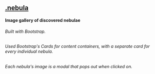 <a href="https://soundwanders.github.io/starmap"><h2>.nebula</h2></a>

#### Image gallery of discovered nebulae

###### Built with Bootstrap.
###### Used Bootstrap's Cards for content containers, with a separate card for every individual nebula.
###### Each nebula's image is a modal that pops out when clicked on.
